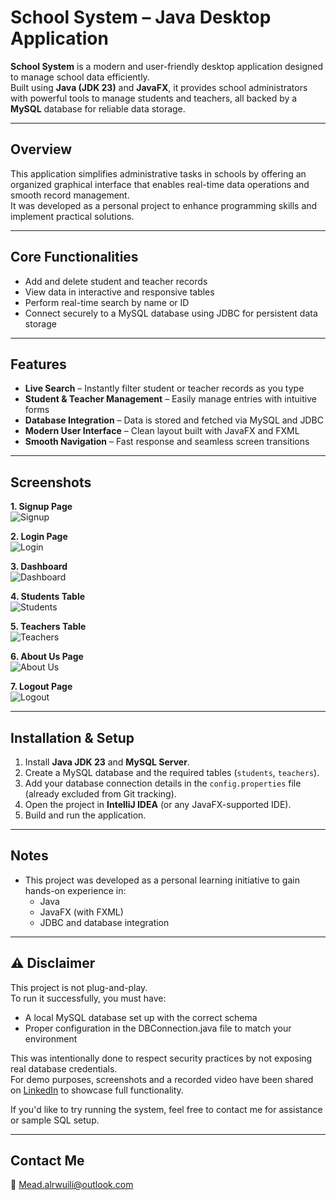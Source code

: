 # School System – Java Desktop Application

**School System** is a modern and user-friendly desktop application designed to manage school data efficiently.  
Built using **Java (JDK 23)** and **JavaFX**, it provides school administrators with powerful tools to manage students and teachers, all backed by a **MySQL** database for reliable data storage.

---

## Overview

This application simplifies administrative tasks in schools by offering an organized graphical interface that enables real-time data operations and smooth record management.  
It was developed as a personal project to enhance programming skills and implement practical solutions.

---

## Core Functionalities

- Add and delete student and teacher records  
- View data in interactive and responsive tables  
- Perform real-time search by name or ID  
- Connect securely to a MySQL database using JDBC for persistent data storage

---

## Features

- **Live Search** – Instantly filter student or teacher records as you type  
- **Student & Teacher Management** – Easily manage entries with intuitive forms  
- **Database Integration** – Data is stored and fetched via MySQL and JDBC  
- **Modern User Interface** – Clean layout built with JavaFX and FXML  
- **Smooth Navigation** – Fast response and seamless screen transitions

---

## Screenshots

**1. Signup Page**  
![Signup](https://github.com/Mead47c/School_System/blob/main/src/main/resources/images/Signup.png?raw=true)

**2. Login Page**  
![Login](https://github.com/Mead47c/School_System/blob/main/src/main/resources/images/Login.png?raw=true)

**3. Dashboard**  
![Dashboard](https://github.com/Mead47c/School_System/blob/main/src/main/resources/images/Dashboard.png?raw=true)

**4. Students Table**  
![Students](https://github.com/Mead47c/School_System/blob/main/src/main/resources/images/Students.png?raw=true)

**5. Teachers Table**  
![Teachers](https://github.com/Mead47c/School_System/blob/main/src/main/resources/images/Teachers.png?raw=true)

**6. About Us Page**  
![About Us](https://github.com/Mead47c/School_System/blob/main/src/main/resources/images/About%20Us.png?raw=true)

**7. Logout Page**  
![Logout](https://github.com/Mead47c/School_System/blob/main/src/main/resources/images/Logout.png?raw=true)

---

## Installation & Setup

1. Install **Java JDK 23** and **MySQL Server**.
2. Create a MySQL database and the required tables (`students`, `teachers`).
3. Add your database connection details in the `config.properties` file (already excluded from Git tracking).
4. Open the project in **IntelliJ IDEA** (or any JavaFX-supported IDE).
5. Build and run the application.

---

## Notes

- This project was developed as a personal learning initiative to gain hands-on experience in:
  - Java  
  - JavaFX (with FXML)  
  - JDBC and database integration
---

## ⚠ Disclaimer

This project is not plug-and-play.  
To run it successfully, you must have:

- A local MySQL database set up with the correct schema  
- Proper configuration in the DBConnection.java file to match your environment

This was intentionally done to respect security practices by not exposing real database credentials.  
For demo purposes, screenshots and a recorded video have been shared on [LinkedIn](https://www.linkedin.com/posts/mead-al-ruwaili-946589333_java-javafx-mysql-activity-7349185415523745792-p2QK?utm_source=share&utm_medium=member_desktop&rcm=ACoAAFPptgYBrUl_SjIlJeGVFvs4Izu8-FluuSU) to showcase full functionality.  

If you'd like to try running the system, feel free to contact me for assistance or sample SQL setup.

---

## Contact Me

📧 Mead.alrwuili@outlook.com
